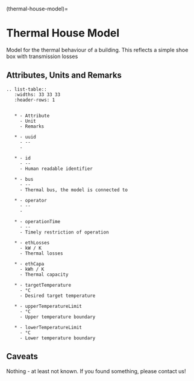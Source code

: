 (thermal-house-model)=

# Thermal House Model

Model for the thermal behaviour of a building.
This reflects a simple shoe box with transmission losses

## Attributes, Units and Remarks

```{eval-rst}
.. list-table::
   :widths: 33 33 33
   :header-rows: 1


   * - Attribute
     - Unit
     - Remarks

   * - uuid
     - --
     - 

   * - id
     - --
     - Human readable identifier
     
   * - bus
     - --
     - Thermal bus, the model is connected to

   * - operator
     - --
     - 

   * - operationTime
     - --
     - Timely restriction of operation

   * - ethLosses
     - kW / K
     - Thermal losses

   * - ethCapa
     - kWh / K
     - Thermal capacity

   * - targetTemperature
     - °C
     - Desired target temperature

   * - upperTemperatureLimit
     - °C
     - Upper temperature boundary

   * - lowerTemperatureLimit
     - °C
     - Lower temperature boundary

```

## Caveats

Nothing - at least not known.
If you found something, please contact us!
